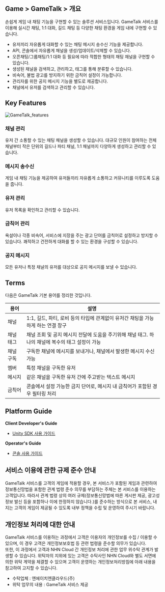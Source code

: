 ## Game > GameTalk > 개요

손쉽게 게임 내 채팅 기능을 구현할 수 있는 솔루션 서비스입니다. GameTalk 서비스를 이용해 실시간 채팅, 1:1 대화, 길드 채팅 등 다양한 채팅 환경을 게임 내에 구현할 수 있습니다.

* 유저끼리 자유롭게 대화할 수 있는 채팅 메시지 송수신 기능을 제공합니다.
* API, 콘솔에서 자유롭게 채널을 생성/업데이트/삭제할 수 있습니다.
* 오픈채팅/그룹채팅/1:1 대화 등 필요에 따라 적합한 형태의 채팅 채널을 구현할 수 있습니다.
* 생성된 채널을 검색하고, 관리하고, 태그를 통해 분류할 수 있습니다.
* 비속어, 불법 광고를 방지하기 위한 금칙어 설정이 가능합니다.
* 관리자를 위한 공지 메시지 기능을 별도로 제공합니다.
* 채널에서 유저를 검색하고 관리할 수 있습니다.

## Key Features

![GameTalk_features](http://static.toastoven.net/prod_gametalk/gametalk_overview_01.png)

### 채널 관리

유저 간 소통할 수 있는 채팅 채널을 생성할 수 있습니다. 대규모 인원이 참여하는 전체 채널부터 작은 단위의 길드나 파티 채널, 1:1 채널까지 다양하게 생성하고 관리할 수 있습니다.

### 메시지 송수신

게임 내 채팅 기능을 제공하여 유저들끼리 자유롭게 소통하고 커뮤니티를 이루도록 도움을 줍니다.

### 유저 관리

유저 목록을 확인하고 관리할 수 있습니다. 

### 금칙어 관리

욕설이나 각종 비속어, 서비스에 지장을 주는 광고 단어를 금칙어로 설정하고 방지할 수 있습니다. 쾌적하고 건전하게 대화를 할 수 있는 환경을 구성할 수 있습니다.

### 공지 메시지

모든 유저나 특정 채널의 유저를 대상으로 공지 메시지를 보낼 수 있습니다.

## Terms

다음은 GameTalk 기본 용어를 정리한 것입니다.

| 용어      | 설명                                       |
| ------- | ---------------------------------------- |
| 채널  | 1:1, 길드, 파티, 로비 등의 타입에 관계없이 유저간 채팅을 가능하게 하는 연결 창구    |
| 채널 태그  | 채널 조회 및 공지 메시지 전달에 도움을 주기위해 채널 태그. 하나의 채널에 복수의 태그 설정이 가능   |
| 채널 구독    | 구독한 채널에 메시지를 보내거나, 채널에서 발생한 메시지 수신 가능     |
| 멤버    | 특정 채널을 구독한 유저 |
| 메시지  | 같은 채널을 구독한 유저 간에 주고받는 텍스트 메시지  |
| 금칙어 | 콘솔에서 설정 가능한 금지 단어로, 메시지 내 금칙어가 포함된 경우 필터링 처리           |


## Platform Guide

**Client Developer's Guide**

* [Unity SDK 사용 가이드](./unity-guide)

**Operator's Guide**

* [콘솔 사용 가이드](./console-user-guide)



## 서비스 이용에 관한 규제 준수 안내

GameTalk 서비스를 고객의 게임에 적용할 경우, 본 서비스가 포함된 게임과 관련하여 정보통신망법을 포함한 관계 법령 준수 의무를 부담하는 주체는 본 서비스를 이용하는 고객입니다. 따라서 관계 법령 상의 여러 규제(정보통신망법에 따른 게시판 제공, 광고성 정보 발신 등을 포함하나 이에 한정하지 않습니다.)를 준수하는 방식으로 본 서비스, 내지는 고객의 게임이 제공될 수 있도록 내부 정책을 수립 및 운영하여 주시기 바랍니다.

## 개인정보 처리에 대한 안내

GameTalk 서비스를 이용하는 과정에서 고객은 이용자의 개인정보를 수집 / 이용할 수 있으며, 이 경우 고객은 개인정보보호법 등 관련 법령을 준수할 의무가 있습니다.<br>
또한, 이 과정에서 고객과 NHN Cloud 간 개인정보 처리에 관한 업무 위수탁 관계가 발생할 수 있습니다. 위탁자의 지위에 있는 고객은 수탁사인 NHN Cloud와 별도 서면에 의한 위탁 계약을 체결할 수 있으며 고객이 운영하는 개인정보처리방침에 아래 내용을 참고하여 고지할 수 있습니다.

* 수탁업체 : 엔에이치엔클라우드(주)
* 위탁 업무의 내용 : GameTalk 서비스 제공
